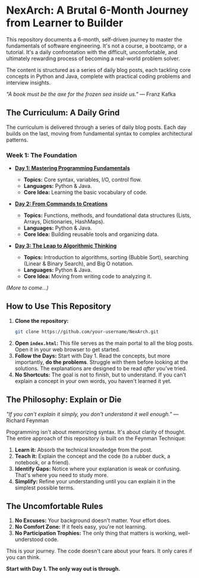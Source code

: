 # NexArch: A Brutal 6-Month Journey from Learner to Builder

This repository documents a 6-month, self-driven journey to master the fundamentals of software engineering. It's not a course, a bootcamp, or a tutorial. It's a daily confrontation with the difficult, uncomfortable, and ultimately rewarding process of becoming a real-world problem solver.

The content is structured as a series of daily blog posts, each tackling core concepts in Python and Java, complete with practical coding problems and interview insights.

*"A book must be the axe for the frozen sea inside us."* — Franz Kafka

## The Curriculum: A Daily Grind

The curriculum is delivered through a series of daily blog posts. Each day builds on the last, moving from fundamental syntax to complex architectural patterns.

### Week 1: The Foundation

*   **[Day 1: Mastering Programming Fundamentals](./blogs/week1-day1.html)**
    *   **Topics:** Core syntax, variables, I/O, control flow.
    *   **Languages:** Python & Java.
    *   **Core Idea:** Learning the basic vocabulary of code.

*   **[Day 2: From Commands to Creations](./blogs/week1-day2.html)**
    *   **Topics:** Functions, methods, and foundational data structures (Lists, Arrays, Dictionaries, HashMaps).
    *   **Languages:** Python & Java.
    *   **Core Idea:** Building reusable tools and organizing data.

*   **[Day 3: The Leap to Algorithmic Thinking](./blogs/week1-day3.html)**
    *   **Topics:** Introduction to algorithms, sorting (Bubble Sort), searching (Linear & Binary Search), and Big O notation.
    *   **Languages:** Python & Java.
    *   **Core Idea:** Moving from writing code to analyzing it.

*(More to come...)*

## How to Use This Repository

1.  **Clone the repository:**
    ```bash
    git clone https://github.com/your-username/NexArch.git
    ```
2.  **Open `index.html`:** This file serves as the main portal to all the blog posts. Open it in your web browser to get started.
3.  **Follow the Days:** Start with Day 1. Read the concepts, but more importantly, **do the problems**. Struggle with them before looking at the solutions. The explanations are designed to be read *after* you've tried.
4.  **No Shortcuts:** The goal is not to finish, but to understand. If you can't explain a concept in your own words, you haven't learned it yet.

## The Philosophy: Explain or Die

*"If you can't explain it simply, you don't understand it well enough."* — Richard Feynman

Programming isn't about memorizing syntax. It's about clarity of thought. The entire approach of this repository is built on the Feynman Technique:

1.  **Learn it:** Absorb the technical knowledge from the post.
2.  **Teach it:** Explain the concept and the code (to a rubber duck, a notebook, or a friend).
3.  **Identify Gaps:** Notice where your explanation is weak or confusing. That's where you need to study more.
4.  **Simplify:** Refine your understanding until you can explain it in the simplest possible terms.

## The Uncomfortable Rules

1.  **No Excuses:** Your background doesn't matter. Your effort does.
2.  **No Comfort Zone:** If it feels easy, you're not learning.
3.  **No Participation Trophies:** The only thing that matters is working, well-understood code.

This is your journey. The code doesn't care about your fears. It only cares if you can think.

**Start with Day 1. The only way out is through.**
